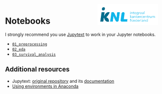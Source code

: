 <img src="https://github.com/IKNL/guidelines/blob/master/resources/logos/iknl_nl.png?raw=true" width=200 align="right">

# Notebooks

I strongly recommend you use [Jupytext](https://github.com/mwouts/jupytext) to work in your Jupyter notebooks.

* [`01_preprocessing`](./01_preprocessing.ipynb)
* [`02_eda`](./02_eda.ipynb)
* [`03_survival_analysis`](./03_survival_analysis.ipynb)


## Additional resources
* Jupytext: [original repository](https://github.com/mwouts/jupytext) and its [documentation](https://jupytext.readthedocs.io/en/latest/)
* [Using environments in Anaconda](https://docs.conda.io/projects/conda/en/latest/user-guide/tasks/manage-environments.html)
